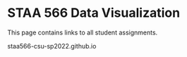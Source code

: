 # STAA 566 Data Visualization

This page contains links to all student assignments.


staa566-csu-sp2022.github.io
